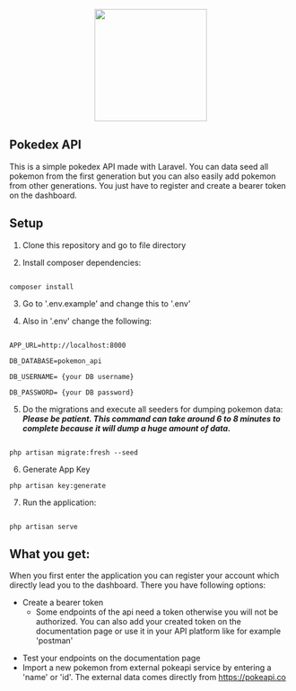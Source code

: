 <p  align="center"><img  src="https://media.sketchfab.com/models/c0f06e60af0b4f22a28104d9444835ea/thumbnails/f7f4eaca8ef34a89ac6f01ab05b69202/b063407534574bbc9a3f8df2df62adbf.jpeg"  width="200"></p>

  
  

## Pokedex API

  

  

This is a simple pokedex API made with Laravel. You can data seed all pokemon from the first generation but you can also easily add pokemon from other generations. You just have to register and create a bearer token on the dashboard.

  

## Setup

  

1) Clone this repository and go to file directory

  

2) Install composer dependencies:

```

composer install

```

3) Go to '.env.example' and change this to '.env'

4) Also in '.env' change the following:

````

APP_URL=http://localhost:8000

DB_DATABASE=pokemon_api

DB_USERNAME= {your DB username}

DB_PASSWORD= {your DB password}

````

  

5) Do the migrations and execute all seeders for dumping pokemon data:
***Please be patient. This command can take around 6 to 8 minutes to complete because it will dump a huge amount of data.***

  

````

php artisan migrate:fresh --seed

````

 6) Generate App Key
```
php artisan key:generate
``` 

7) Run the application:

  

````

php artisan serve

````

## What you get:

When you first enter the application you can register your account which directly lead you to the dashboard. There you have following options:

- Create a bearer token
	* Some endpoints of the api need a token otherwise you will not be authorized. You can also add your created token on the documentation page or use it in your API platform like for example 'postman'
* Test your endpoints on the documentation page
* Import a new pokemon from external pokeapi service by entering a 'name' or 'id'. The external data comes directly from https://pokeapi.co 
